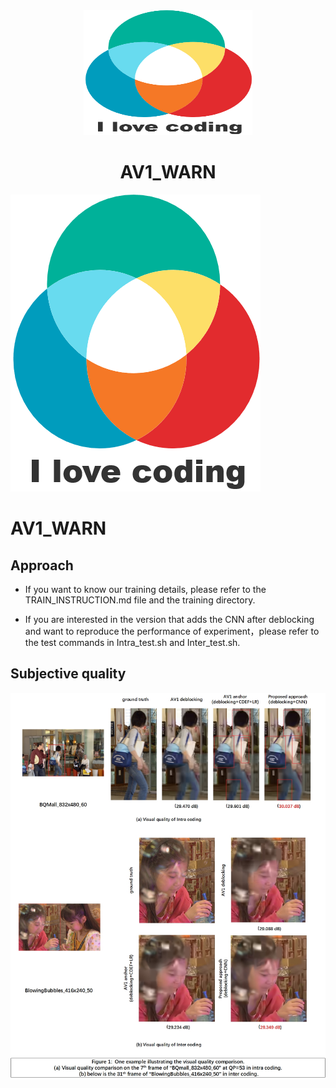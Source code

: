 <div align=center>
   <img width="270" height="200" src="images/logo.png"/>
   <h1>AV1_WARN</h1>
</div>

![](https://github.com/IVC-Projects/AV1_WARN/blob/master/images/logo.png)
# AV1_WARN

## Approach

* If you want to know our training details, please refer to the TRAIN_INSTRUCTION.md file and the training directory.<br>

* If you are interested in the version that adds the CNN after deblocking and want to reproduce the performance of  experiment，please refer to the test commands in Intra_test.sh and Inter_test.sh.

## Subjective quality
![](https://github.com/IVC-Projects/AV1_WARN/blob/master/images/Visual_quality.jpg)
